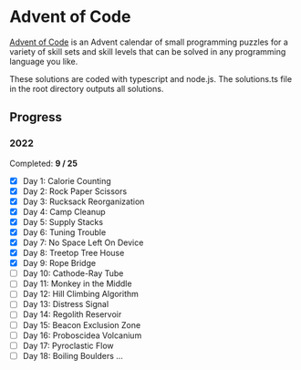 # Advent of Code

[Advent of Code](https://adventofcode.com/) is an Advent calendar of small programming puzzles for a variety of skill sets and skill levels that can be solved in any programming language you like.

These solutions are coded with typescript and node.js. The solutions.ts file in the root directory outputs all solutions.

## Progress

### 2022

Completed: **9 / 25**

- [x] Day 1: Calorie Counting
- [x] Day 2: Rock Paper Scissors
- [x] Day 3: Rucksack Reorganization
- [x] Day 4: Camp Cleanup
- [x] Day 5: Supply Stacks
- [x] Day 6: Tuning Trouble
- [x] Day 7: No Space Left On Device
- [x] Day 8: Treetop Tree House
- [x] Day 9: Rope Bridge
- [ ] Day 10: Cathode-Ray Tube
- [ ] Day 11: Monkey in the Middle
- [ ] Day 12: Hill Climbing Algorithm
- [ ] Day 13: Distress Signal
- [ ] Day 14: Regolith Reservoir
- [ ] Day 15: Beacon Exclusion Zone
- [ ] Day 16: Proboscidea Volcanium
- [ ] Day 17: Pyroclastic Flow
- [ ] Day 18: Boiling Boulders
      ...
